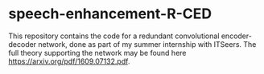 # speech-enhancement-R-CED
This repository contains the code for a redundant convolutional encoder-decoder network, done as part of my summer internship with ITSeers. The full theory supporting the network may be found here https://arxiv.org/pdf/1609.07132.pdf.

